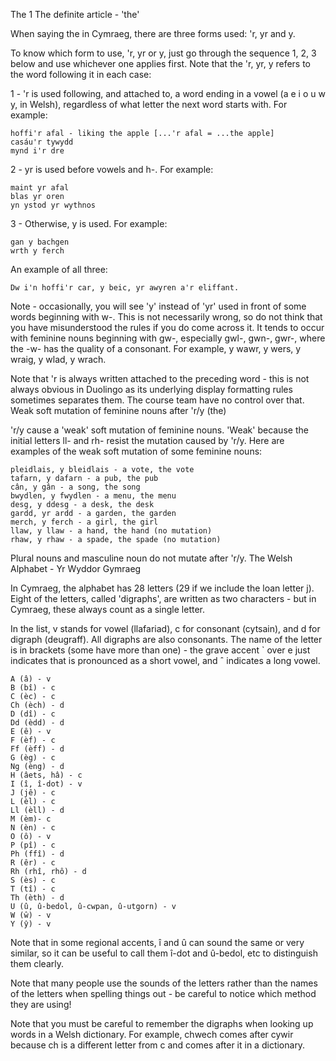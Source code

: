 The 1
The definite article - 'the'

When saying the in Cymraeg, there are three forms used: 'r, yr and y.

To know which form to use, 'r, yr or y, just go through the sequence 1, 2, 3 below and use whichever one applies first. Note that the 'r, yr, y refers to the word following it in each case:

1 - 'r is used following, and attached to, a word ending in a vowel (a e i o u w y, in Welsh), regardless of what letter the next word starts with. For example:

    hoffi'r afal - liking the apple [...'r afal = ...the apple]
    casáu'r tywydd
    mynd i'r dre

2 - yr is used before vowels and h-. For example:

    maint yr afal
    blas yr oren
    yn ystod yr wythnos

3 - Otherwise, y is used. For example:

    gan y bachgen
    wrth y ferch

An example of all three:

    Dw i'n hoffi'r car, y beic, yr awyren a'r eliffant.

Note - occasionally, you will see 'y' instead of 'yr' used in front of some words beginning with w-. This is not necessarily wrong, so do not think that you have misunderstood the rules if you do come across it. It tends to occur with feminine nouns beginning with gw-, especially gwl-, gwn-, gwr-, where the -w- has the quality of a consonant. For example, y wawr, y wers, y wraig, y wlad, y wrach.

Note that 'r is always written attached to the preceding word - this is not always obvious in Duolingo as its underlying display formatting rules sometimes separates them. The course team have no control over that.
Weak soft mutation of feminine nouns after 'r/y (the)

'r/y cause a 'weak' soft mutation of feminine nouns. 'Weak' because the initial letters ll- and rh- resist the mutation caused by 'r/y. Here are examples of the weak soft mutation of some feminine nouns:

    pleidlais, y bleidlais - a vote, the vote
    tafarn, y dafarn - a pub, the pub
    cân, y gân - a song, the song
    bwydlen, y fwydlen - a menu, the menu
    desg, y ddesg - a desk, the desk
    gardd, yr ardd - a garden, the garden
    merch, y ferch - a girl, the girl
    llaw, y llaw - a hand, the hand (no mutation)
    rhaw, y rhaw - a spade, the spade (no mutation)

Plural nouns and masculine noun do not mutate after 'r/y.
The Welsh Alphabet - Yr Wyddor Gymraeg

In Cymraeg, the alphabet has 28 letters (29 if we include the loan letter j). Eight of the letters, called 'digraphs', are written as two characters - but in Cymraeg, these always count as a single letter.

In the list, v stands for vowel (llafariad), c for consonant (cytsain), and d for digraph (deugraff). All digraphs are also consonants. The name of the letter is in brackets (some have more than one) - the grave accent ` over e just indicates that is pronounced as a short vowel, and ˆ indicates a long vowel.

    A (â) - v
    B (bî) - c
    C (èc) - c
    Ch (èch) - d
    D (dî) - c
    Dd (èdd) - d
    E (ê) - v
    F (èf) - c
    Ff (èff) - d
    G (èg) - c
    Ng (èng) - d
    H (âets, hâ) - c
    I (î, î-dot) - v
    J (jê) - c
    L (èl) - c
    Ll (èll) - d
    M (èm)- c
    N (èn) - c
    O (ô) - v
    P (pî) - c
    Ph (ffî) - d
    R (êr) - c
    Rh (rhî, rhô) - d
    S (ès) - c
    T (tî) - c
    Th (èth) - d
    U (û, û-bedol, û-cwpan, û-utgorn) - v
    W (ŵ) - v
    Y (ŷ) - v

Note that in some regional accents, î and û can sound the same or very similar, so it can be useful to call them î-dot and û-bedol, etc to distinguish them clearly.

Note that many people use the sounds of the letters rather than the names of the letters when spelling things out - be careful to notice which method they are using!

Note that you must be careful to remember the digraphs when looking up words in a Welsh dictionary. For example, chwech comes after cywir because ch is a different letter from c and comes after it in a dictionary.
